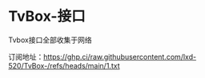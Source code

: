 # TvBox-接口
Tvbox接口全部收集于网络


订阅地址：https://ghp.ci/raw.githubusercontent.com/lxd-520/TvBox-/refs/heads/main/1.txt
